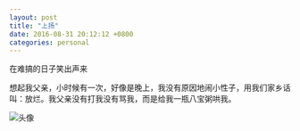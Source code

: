 ```yaml
---
layout: post
title: "上扬"
date: 2016-08-31 20:12:12 +0800
categories: personal
---
```

在难搞的日子笑出声来  

想起我父亲，小时候有一次，好像是晚上，我没有原因地闹小性子，用我们家乡话叫：放烂。我父亲没有打我没有骂我，而是给我一瓶八宝粥哄我。  

![头像](https://raw.githubusercontent.com/qiuhaidong/qiuhaidong.github.com/source/source/images/%E8%83%A1%E5%AD%90%E5%A4%B4%E5%83%8F.jpg)  
